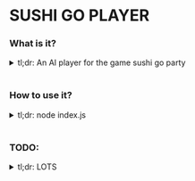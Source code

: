 # SUSHI GO PLAYER

### What is it?
<details>
  <summary>
    tl;dr: An AI player for the game sushi go party
  </summary>
  <br />

  It has a number of models that describe, execute, evaluate, and understand the mechanics of playing the game Sushi Go Party!

  It contains the following classes of behaviour:

  | Model | method | Description |
  | :---------------: | :--------------- | :--------------- |
  | Deck | draw(drawNumber) | Draws x number of cards from the deck |
  |  | returnCards(cards) | Returns given cards to the deck |
  |  | topUpDesserts(Params) => remainingDesserts | Add proper amount of dessert cards to the deck |
  | GameState | playATurn() | All players play and pass cards, turn incremented |
  |  | playAllTurns() | All players play and pass cards until hands empty |
  |  | playARound() | All rounds played, scores assigned, hands reset, round incremented, turn reset |
  |  | playAGame() | 3 rounds played, winnner declared |
  | Card | flip() | flip card over, used in some actions |
  |  | reset() | reset all user-input card values to default |
  | Player | setHand(cards) | Set the players hand to equal those cards |
  |  | setNeighbors(lID, rID) | Set L & R neighbor ids |
  |  | sortHandByValue() | Sorts hand by scoring algo |
  |  | playCard(evaluatePlay) | Plays the best card, and evaluates if it was effected by any other player's played card |
  |  | passCards() | Passes all other non-played cards |
  |  | scoreBoard(round, allBoardStates) | Scores all played cards for x round |
  |  | resetRound() | Clear played cards, and store played desserts at end of round |

  These classes have the following state shape:

  | Model | state | Description |
  | :---------------: | :--------------- | :--------------- |
  | Deck | cards | Array of unique cards in the deck |
  | GameState | cards | cards & leftover dessert cards stored |
  |  | cards.dessertCards | storage of the unused dessert cards |
  |  | cards.deck | storage of deck cards not in hand or played on board |
  |  | players | storage of players in the game |
  |  | round = 1 | storage of the round currently being played |
  |  | turn = 1 | storage of the turn currently being played |
  | Card | id | unique card id |
  |  | name | name of the card or subtype _(salmon nigiri)_ |
  |  | color | couple word description of the semi-unique color _(used in scoring sparingly)_ |
  |  | shapes | key:value store of shape + count |
  |  | value = () => {} | value calc function, or simple number |
  |  | isDessert | boolean for if this card is a dessert card |
  | Player | id | Unique player id |
  |  | hand | array of cards in the player's hand |
  |  | cardsToPass | cards ready to be passed to the neighbor |
  |  | scoringAlgorithm | set the scoring algo that will define best sorting methodology for the players hand |
  |  | boardState | properties between the player and other board states |
  |  | boardState.score | the player's score |
  |  | boardState.round | the current round, maybe useful in the scoring algo |
  |  | boardState.desserts | the desserts played by the player previously |
  |  | boardState.neighbors | [l, r] neighbor ids for passing cards |
  |  | boardState.playedCards | cards played during this round |

</details>
<br/>

### How to use it?
<details>
  <summary>
    tl;dr: node index.js
  </summary>
  <br />

  `node index.js` will output a winner, and their score.

  right now, it's just a jumping off point, much more work must be done.

</details>
<br/>

### TODO:
<details>
<summary>tl;dr: LOTS</summary>
<br />

  1. Scoring algo is `literally random`
  2. Players unable to activate specials that have been previously played
  3. Evaluating score **does not evaluate anything that isn't just a `value`**
    1. fix `roll` scoring
    2. fix `special` scoring
    3. fix `dessert` scoring
    4. fix `appetizer` scoring
  4. output is logged, return the value so that algo fitness may be evaluated

</details>
<br/>